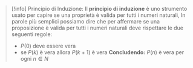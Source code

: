 
>[!info] Principio di Induzione:
>Il **principio di induzione** è uno strumento usato per capire se una proprietà è valida per tutti i numeri naturali, In parole più semplici possiamo dire che per affermare se una proposizione è valida per tutti i numeri naturali deve rispettare le due seguenti regole:
>- $P(0)$ deve essere vera
>- se $P(k)$ è vera allora $P(k+1)$ è vera
>**Concludendo:** $P(n)$ è vera per ogni $n \in N$


